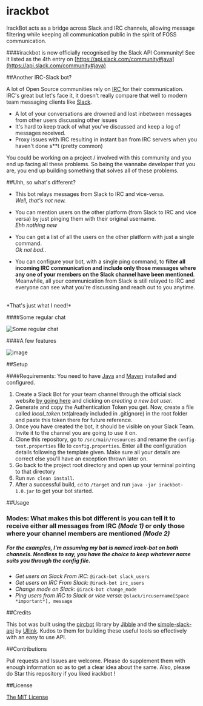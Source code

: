 # irackbot

IrackBot acts as a bridge across Slack and IRC channels, allowing message filtering while keeping all communication public in the spirit of FOSS communication.


####irackbot is now officially recognised by the Slack API Community! See it listed as the 4th entry on [https://api.slack.com/community#java](https://api.slack.com/community#java)

##Another IRC-Slack bot?

A lot of Open Source communities rely on [IRC ](https://en.wikipedia.org/wiki/Internet_Relay_Chat) for their communication. IRC's great
but let's face it, it doesn't really compare that well to modern team messaging clients like [Slack](https://slack.com/).

* A lot of your conversations are drowned and lost inbetween messages from other users discussing other issues
* It's hard to keep track of what you've discussed and keep a log of messages received.
* Proxy issues with IRC resulting in instant ban from IRC servers when you haven't done s**t (pretty common)

You could be working on a project / involved with this
community and you end up facing all these problems. So being the wannabe developer that you are, you end up building
something that solves all of these problems.

##Uhh, so what's different?

* This bot relays messages from Slack to IRC and vice-versa.<br>
*Well, that's not new.*

* You can mention users on the other platform (from Slack to IRC and vice versa) by just pinging them with their original username.<br>
*Ehh nothing new*

* You can get a list of all the users on the other platform with just a single command.<br>
*Ok not bad..*<br>

* You can configure your bot, with a single ping command, to **filter all incoming IRC communication and include only those messages
where any one of your members on the Slack channel have been mentioned**. Meanwhile, all your communication from Slack is still
relayed to IRC and everyone can see what you're discussing and reach out to you anytime.
<br>
*That's just what I need!*<br>


####Some regular chat

![Some regular chat](http://i.imgur.com/o5e9xXC.png)


####A few features

![image](http://i.imgur.com/4J3T3Fl.png)

##Setup

####Requirements: You need to have [Java](https://java.com/en/download/) and [Maven](https://maven.apache.org/install.html) installed and configured.

1. Create a Slack Bot for your team channel through the official slack website [by going here](https://www.google.co.in/webhp?sourceid=chrome-instant&ion=1&espv=2&ie=UTF-8#q=slack%20bot%20for%20my%20team) and clicking on *creating a new bot user*.
2. Generate and copy the Authentication Token you get. Now, create a file called *local_token.txt*(already included in .gitignore) in the root folder and paste this token there for future reference.
3. Once you have created the bot, it should be visible on your Slack Team. Invite it to the channel you are going to use it on.
4. Clone this repository, go to `/src/main/resources` and rename the `config-test.properties` file to `config.properties`. Enter all the configuration details following the template given. Make sure all your details are correct else you'll have an exception thrown later on.
5. Go back to the project root directory and open up your terminal pointing to that directory
6. Run `mvn clean install`.
7. After a successful build, `cd` to `/target` and run `java -jar irackbot-1.0.jar` to get your bot started.

##Usage

### Modes: What makes this bot different is you can tell it to receive either all messages from IRC *(Mode 1)* or only those where your channel members are mentioned *(Mode 2)*

##### For the examples, I'm assuming my bot is named *irack-bot* on both channels. Needless to say, you have the choice to keep whatever name suits you through the config file.

* *Get users on Slack From IRC*: `@irack-bot slack_users`
* *Get users on IRC From Slack*: `@irack-bot irc_users`
* *Change mode on Slack*: `@irack-bot change_mode`
* *Ping users from IRC to Slack or vice versa*: `@slack/ircusername[Space *important*], message`

##Credits

This bot was built using the [pircbot](http://www.jibble.org/pircbot.php) library by [Jibble](http://www.jibble.org/) and the [simple-slack-api](https://github.com/Ullink/simple-slack-api) by [Ullink](https://github.com/Ullink). Kudos to them for building these useful tools so effectively with an easy to use API.


##Contributions

Pull requests and Issues are welcome. Please do supplement them with enough information so as to get a clear idea about the same. Also, please do Star this repository if you liked irackbot !

##License

[The MIT License](https://rem.mit-license.org/  )
